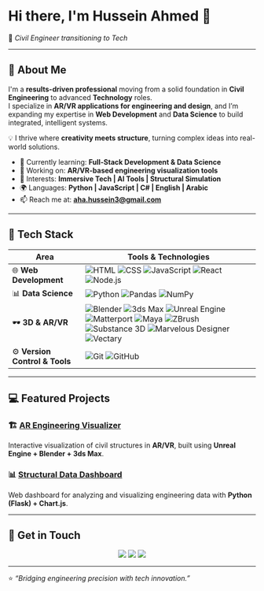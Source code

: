 # Hi there, I'm **Hussein Ahmed** 👋  
🎯 *Civil Engineer transitioning to Tech*  

---

## 🚀 About Me  

I'm a **results-driven professional** moving from a solid foundation in **Civil Engineering** to advanced **Technology** roles.  
I specialize in **AR/VR applications for engineering and design**, and I’m expanding my expertise in **Web Development** and **Data Science** to build integrated, intelligent systems.  

💡 I thrive where **creativity meets structure**, turning complex ideas into real-world solutions.  

- 🌱 Currently learning: **Full-Stack Development & Data Science**  
- 🔭 Working on: **AR/VR-based engineering visualization tools**  
- 🧠 Interests: **Immersive Tech | AI Tools | Structural Simulation**  
- 🌍 Languages: **Python | JavaScript | C# | English | Arabic**  
- 📫 Reach me at: **[aha.hussein3@gmail.com](mailto:aha.hussein@gmail.com)**  

---

## 🧠 Tech Stack  

| Area | Tools & Technologies |
|------|-----------------------|
| 🌐 **Web Development** | ![HTML](https://img.shields.io/badge/-HTML-E34F26?style=flat&logo=html5&logoColor=white) ![CSS](https://img.shields.io/badge/-CSS-1572B6?style=flat&logo=css3&logoColor=white) ![JavaScript](https://img.shields.io/badge/-JavaScript-F7DF1E?style=flat&logo=javascript&logoColor=black) ![React](https://img.shields.io/badge/-React-61DAFB?style=flat&logo=react&logoColor=black) ![Node.js](https://img.shields.io/badge/-Node.js-339933?style=flat&logo=node.js&logoColor=white) |
| 📊 **Data Science** | ![Python](https://img.shields.io/badge/-Python-3776AB?style=flat&logo=python&logoColor=white) ![Pandas](https://img.shields.io/badge/-Pandas-150458?style=flat&logo=pandas&logoColor=white) ![NumPy](https://img.shields.io/badge/-NumPy-013243?style=flat&logo=numpy&logoColor=white) |
| 🕶️ **3D & AR/VR** | ![Blender](https://img.shields.io/badge/-Blender-F5792A?style=flat&logo=blender&logoColor=white) ![3ds Max](https://img.shields.io/badge/-3ds%20Max-1572B6?style=flat&logo=autodesk&logoColor=white) ![Unreal Engine](https://img.shields.io/badge/-Unreal%20Engine-0E1128?style=flat&logo=unrealengine&logoColor=white) ![Matterport](https://img.shields.io/badge/-Matterport-00B2A9?style=flat&logo=matterport&logoColor=white) ![Maya](https://img.shields.io/badge/-Maya-00AEEF?style=flat&logo=autodesk&logoColor=white) ![ZBrush](https://img.shields.io/badge/-ZBrush-FF6F00?style=flat&logo=pixologic&logoColor=white) ![Substance 3D](https://img.shields.io/badge/-Substance%203D-8C1EFF?style=flat&logo=adobe&logoColor=white) ![Marvelous Designer](https://img.shields.io/badge/-Marvelous%20Designer-FFB300?style=flat&logo=marvelousdesigner&logoColor=black) ![Vectary](https://img.shields.io/badge/-Vectary-7E57C2?style=flat&logo=vectary&logoColor=white) |
| ⚙️ **Version Control & Tools** | ![Git](https://img.shields.io/badge/-Git-F05032?style=flat&logo=git&logoColor=white) ![GitHub](https://img.shields.io/badge/-GitHub-181717?style=flat&logo=github&logoColor=white) |

---

## 💻 Featured Projects  

### 🏗️ [AR Engineering Visualizer](#)
Interactive visualization of civil structures in **AR/VR**, built using **Unreal Engine + Blender + 3ds Max**.

### 📊 [Structural Data Dashboard](#)
Web dashboard for analyzing and visualizing engineering data with **Python (Flask) + Chart.js**.

---

## 🤝 Get in Touch  

<p align="center">
  <a href="https://www.linkedin.com/in/husseinahmedabdelaziz/" target="_blank"><img src="https://img.shields.io/badge/-LinkedIn-0077B5?style=flat&logo=linkedin&logoColor=white"/></a>
  <a href="https://x.com/Huss_IslamEagle" target="_blank"><img src="https://img.shields.io/badge/-Twitter-1DA1F2?style=flat&logo=twitter&logoColor=white"/></a>
  <a href="mailto:aha.hussein@gmail.com"><img src="https://img.shields.io/badge/-Email-D14836?style=flat&logo=gmail&logoColor=white"/></a>
</p>

---

⭐ *“Bridging engineering precision with tech innovation.”*
